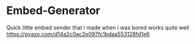 # Embed-Generator

Quick little embed sender that i made when i was bored works quite well 
https://gyazo.com/d14a2c0ac2e097fc1bdaa553128fd1e6
